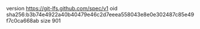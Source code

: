 version https://git-lfs.github.com/spec/v1
oid sha256:b3b74e4922a40b40479e46c2d7eeea558043e8e0e302487c85e49f7c0ca668ab
size 901

